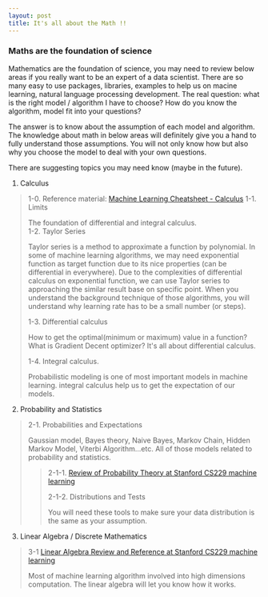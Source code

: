 ```yaml
---
layout: post
title: It's all about the Math !!
---
```


### Maths are the foundation of science
Mathematics are the foundation of science, you may need to review below areas if you really want to be an expert of a data scientist. There are so many easy to use packages, libraries, examples to help us on macine learning, natural language processing development. The real question: what is the right model / algorithm I have to choose? How do you know the algorithm, model fit into your questions?

The answer is to know about the assumption of each model and algorithm. The knowledge about math in below areas will definitely give you a hand to fully understand those assumptions. You will not only know how but also why you choose the model to deal with your own questions.

There are suggesting topics you may need know (maybe in the future).

1. Calculus
> 1-0. Reference material: [Machine Learning Cheatsheet - Calculus](http://ml-cheatsheet.readthedocs.io/en/latest/calculus.html)
> 1-1. Limits
>
> The foundation of differential and integral calculus.  
> 1-2. Taylor Series
>
> Taylor series is a method to approximate a function by polynomial. In some of machine learning algorithms, we may need exponential function as target function due to its nice properties (can be differential in everywhere). Due to the complexities of differential calculus on exponential function, we can use Taylor series to approaching the similar result base on specific point. When you understand the background technique of those algorithms, you will understand why learning rate has to be a small number (or steps).
>
> 1-3. Differential calculus
>
> How to get the optimal(minimum or maximum) value in a function? What is Gradient Decent optimizer? It's all about differential calculus.
>
> 1-4. Integral calculus.
>
> Probabilistic modeling is one of most important models in machine learning. integral calculus help us to get the expectation of our models.

2. Probability and Statistics
> 2-1. Probabilities and Expectations
> 
> Gaussian model, Bayes theory, Naive Bayes, Markov Chain, Hidden Markov Model, Viterbi Algorithm...etc. All of those models related to probability and statistics.
>> 2-1-1. [Review of Probability Theory at Stanford CS229 machine learning](http://cs229.stanford.edu/section/cs229-prob.pdf)
>>
>> 2-1-2. Distributions and Tests
>>
>> You will need these tools to make sure your data distribution is the same as your assumption.

3. Linear Algebra / Discrete Mathematics
> 3-1 [Linear Algebra Review and Reference at Stanford CS229 machine learning](http://cs229.stanford.edu/section/cs229-linalg.pdf)
>
> Most of machine learning algorithm involved into high dimensions computation. The linear algebra will let you know how it works.
